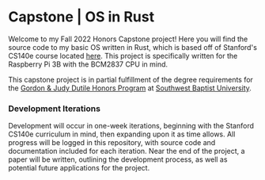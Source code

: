 # Capstone | OS in Rust

Welcome to my Fall 2022 Honors Capstone project! Here you will find the source code to my basic OS written in Rust,
which is based off of Stanford's CS140e course located [here](https://cs140e.sergio.bz). This project is specifically written
for the Raspberry Pi 3B with the BCM2837 CPU in mind.

This capstone project is in partial fulfillment of the degree requirements for the
[Gordon &amp; Judy Dutile Honors Program](https://www.sbuniv.edu/academics/honors-program.php)
at [Southwest Baptist University](https://www.sbuniv.edu).

### Development Iterations

Development will occur in one-week iterations, beginning with the Stanford CS140e curriculum in mind,
then expanding upon it as time allows. All progress will be logged in this repository,
with source code and documentation included for each iteration. Near the end of the project, a paper will be written,
outlining the development process, as well as potential future applications for the project.